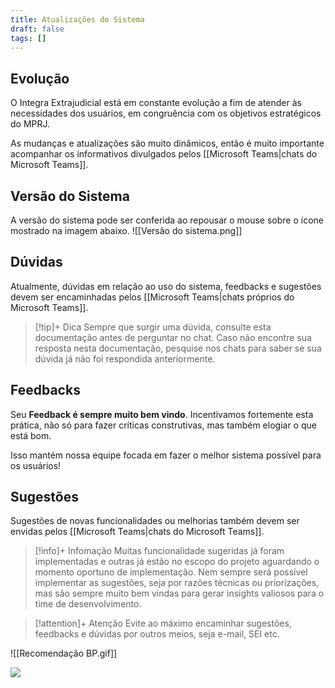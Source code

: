 ```yaml
---
title: Atualizações do Sistema
draft: false
tags: []
---
```

## Evolução

O Integra Extrajudicial está em constante evolução a fim de atender às necessidades dos usuários, em congruência com os objetivos estratégicos do MPRJ.

As mudanças e atualizações são muito dinâmicos, então é muito importante acompanhar os informativos divulgados pelos [[Microsoft Teams|chats do Microsoft Teams]].
## Versão do Sistema

A versão do sistema pode ser conferida ao repousar o mouse sobre o ícone mostrado na imagem abaixo.
![[Versão do sistema.png]]
## Dúvidas

Atualmente, dúvidas em relação ao uso do sistema, feedbacks e sugestões devem ser encaminhadas pelos [[Microsoft Teams|chats próprios do Microsoft Teams]].

> [!tip]+ Dica
>  Sempre que surgir uma dúvida, consulte esta documentação antes de perguntar no chat. Caso não encontre sua resposta nesta documentação, pesquise nos chats para saber se sua dúvida já não foi respondida anteriormente.
## Feedbacks

Seu **Feedback é sempre muito bem vindo**. Incentivamos fortemente esta prática, não só para fazer críticas construtivas, mas também elogiar o que está bom. 

Isso mantém nossa equipe focada em fazer o melhor sistema possível para os usuários!
## Sugestões

Sugestões de novas funcionalidades ou melhorias também devem ser envidas pelos [[Microsoft Teams|chats do Microsoft Teams]].

> [!info]+ Infomação
>  Muitas funcionalidade sugeridas já foram implementadas e outras já estão no escopo do projeto aguardando o momento oportuno de implementação. Nem sempre será possível implementar as sugestões, seja por razões técnicas ou priorizações, mas são sempre muito bem vindas para gerar insights valiosos para o time de desenvolvimento.

>[!attention]+ Atenção
>Evite ao máximo encaminhar sugestões, feedbacks e dúvidas por outros meios, seja e-mail, SEI etc.

![[Recomendação BP.gif]]






![](https://youtu.be/ePUBsu9oCYs)


